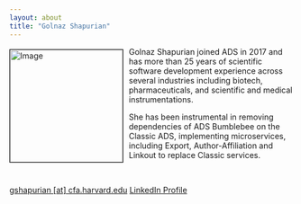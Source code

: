 ```yaml
---
layout: about
title: "Golnaz Shapurian"
---
```


<img src="{{ site.baseurl }}/about/img/ads_logo.png" height="200" width="200" alt="Image" style="float: left; margin: 4px 10px 0px 0px; border: 1px solid #000000;">

Golnaz Shapurian joined ADS in 2017 and has more than 25 years of scientific software development experience across several industries including biotech, pharmaceuticals, and scientific and medical instrumentations.

She has been instrumental in removing dependencies of ADS Bumblebee on the Classic ADS, implementing microservices, including Export, Author-Affiliation and Linkout to replace Classic services.

<br style="clear:left;"/>

[gshapurian [at] cfa.harvard.edu](mailto:gshapurian@cfa.harvard.edu)
[LinkedIn Profile](https://www.linkedin.com/in/gshapurian)

